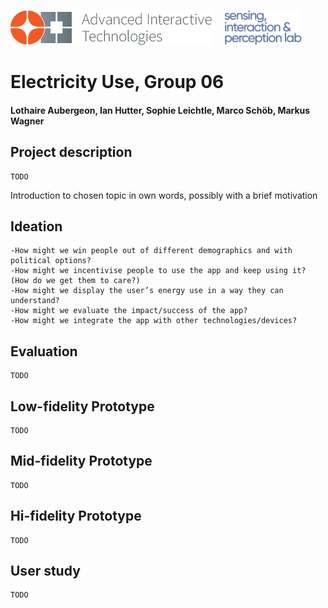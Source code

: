 <p align="left" width="100%">
  <img height="56" src="img/logo-ait.png"> &nbsp; &nbsp;
  <img height="56" src="img/eth-sip-3l.png">     
</p>

# Electricity Use, Group 06
#### Lothaire Aubergeon, Ian Hutter, Sophie Leichtle, Marco Schöb, Markus Wagner

## Project description

    TODO

  Introduction to chosen topic in own words, possibly with a brief motivation

## Ideation

    -How might we win people out of different demographics and with political options?
    -How might we incentivise people to use the app and keep using it? (How do we get them to care?)
    -How might we display the user’s energy use in a way they can understand?
    -How might we evaluate the impact/success of the app?
    -How might we integrate the app with other technologies/devices?

    
## Evaluation

    TODO

## Low-fidelity Prototype

    TODO
    
## Mid-fidelity Prototype

    TODO

## Hi-fidelity Prototype

    TODO
    
## User study

    TODO
